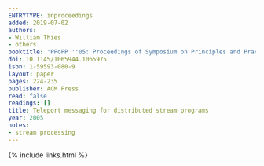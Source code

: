 ```yaml
---
ENTRYTYPE: inproceedings
added: 2019-07-02
authors:
- William Thies
- others
booktitle: 'PPoPP ''05: Proceedings of Symposium on Principles and Practice of Parallel Programming'
doi: 10.1145/1065944.1065975
isbn: 1-59593-080-9
layout: paper
pages: 224-235
publisher: ACM Press
read: false
readings: []
title: Teleport messaging for distributed stream programs
year: 2005
notes:
- stream processing
---
```

{% include links.html %}
